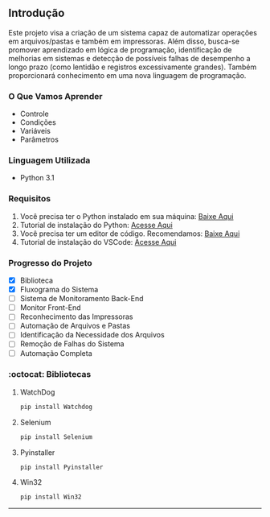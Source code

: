 ## Introdução

Este projeto visa a criação de um sistema capaz de automatizar operações em arquivos/pastas e também em impressoras. Além disso, busca-se promover aprendizado em lógica de programação, identificação de melhorias em sistemas e detecção de possíveis falhas de desempenho a longo prazo (como lentidão e registros excessivamente grandes). Também proporcionará conhecimento em uma nova linguagem de programação.

### O Que Vamos Aprender

- Controle
- Condições
- Variáveis
- Parâmetros

### Linguagem Utilizada

- Python 3.1

### Requisitos

1. Você precisa ter o Python instalado em sua máquina: [Baixe Aqui](https://www.python.org/downloads/)
2. Tutorial de instalação do Python: [Acesse Aqui](https://www.youtube.com/watch?v=KeDLsBmi3JA)
3. Você precisa ter um editor de código. Recomendamos: [Baixe Aqui](https://code.visualstudio.com/)
4. Tutorial de instalação do VSCode: [Acesse Aqui](https://www.youtube.com/watch?v=_R6YslWRUFk)

### Progresso do Projeto

- [x] Biblioteca
- [x] Fluxograma do Sistema
- [ ] Sistema de Monitoramento Back-End
- [ ] Monitor Front-End
- [ ] Reconhecimento das Impressoras
- [ ] Automação de Arquivos e Pastas
- [ ] Identificação da Necessidade dos Arquivos
- [ ] Remoção de Falhas do Sistema
- [ ] Automação Completa

### :octocat: Bibliotecas

1. WatchDog 
   ```python
   pip install Watchdog
   ```

2. Selenium
   ```python
   pip install Selenium
   ```

3. Pyinstaller
   ```python
   pip install Pyinstaller
   ```

4. Win32
   ```python
   pip install Win32
   ```

---
